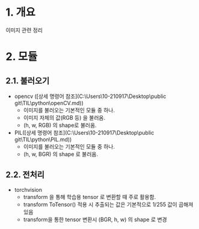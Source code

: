 # 1. 개요

이미지 관련 정리

# 2. 모듈

## 2.1. 불러오기

- opencv ([상세 명령어 참조](C:\Users\10-210917\Desktop\public git\TIL\python\openCV.md))
  - 이미지를 불러오는 기본적인 모듈 중 하나.
  - 이미지 자체의 값(RGB 등) 을 불러옴.
  - (h, w, RGB) 의 shape로 불러옴.
- PIL([상세 명령어 참조](C:\Users\10-210917\Desktop\public git\TIL\python\PIL.md))
  - 이미지를 불러오는 기본적인 모듈 중 하나.
  - (h, w, BGR) 의 shape 로 불러옴.

## 2.2. 전처리

- torchvision
  - transform 을 통해 학습용 tensor 로 변환할 때 주로 활용함.
  - transform ToTensor() 적용 시 추출되는 값은 기본적으로 1/255 값이 곱해져 있음
  - transform을 통한 tensor 변환시 (BGR, h, w) 의 shape 로 변경
